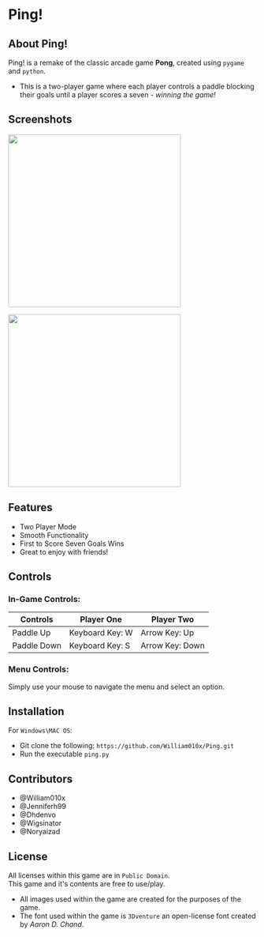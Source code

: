# Ping!

## About Ping!
Ping! is a remake of the classic arcade game **Pong**, created using ``pygame`` and ``python``. </br>
* This is a two-player game where each player controls a paddle blocking their goals until a player scores a seven - _winning the game!_

## Screenshots
<p align="left">
  <img src="https://lh3.googleusercontent.com/TW_bAoD5VaY7bZhSfZwER-bjE4Ib9UdQdZf4G2PhZ8qHkoQ5dxATlYIq8lER8fJThkJA52JCgiI0xpagwqEIOzqJF69lwxpQTZm45HBOJwn7bizzlRXdCfnmIAuGscDzaVYoDIjDjFZS2AUttPxLN0OQrrUN6GwHzrnvHTekYbBeMG_KfIv_7j8POKAD8cuFBc12v0DOoSLK8zu4sErMUcR7tC_p7wetPmnJ8U2zXgxRdoBmm-oYQN6Mn3qDDkQ_6O0pdBXQB3jM69u0J5xNWhe36ezLDLb8c2ERMX7L4VLxvSw_oXVVfVqhLDwUx3oEC4s8sPUyChNK_ybxVjp7kf41kMeVNVUxlENdRHjBLvHenPu9kSOMkiP5DPNkcdnditEFEHlZ92bkOtELkTqg8n0MaP0kM7hbXoot9D-ri1mNKul1wBBx0jIRKl_ix5IDekXdU0SBSv7M9ScPp-HXWz009khyAP8BHCkrBw1_Tm1yw1xV3dl1z1_FsC653cgm1EccEUFeB21jHIbwcknxu_jrlyi4NG4QgTWp5wDfnn-5RWpkuHs3DI4_lxBFrXTym9TEmWrahYI55hJP_ByiIzSAVx-bEEqr4FS0gsY_5tTcss6sY5hpfHvOs7VKAArvAmC3FhVToct4DI2BRPshbt-FWryh_w=w1166-h915-no" width="350">
</p>
<p align=left">
  <img src="https://lh3.googleusercontent.com/XcS2kJ4ETeRdPaoyZcIJvBKdySWRP7XmCvRez1ZoS5VxpjunroMl4p8j-lzMNtJxOJZbDDARL6_Xr3hK781pMP6HKm38qT25XfBEK7Iz-VEXIlfxk751ZgJ3HMYTOI_AdQJ529fGnq-qc4FKs_T71Ras2oxMc8-3AdtTmE9pLssNzCp0JlWwxHcZJkNnS-1K1QVcZYAwU7RpJhsF9fhs4JZuRyfQYBWVix0BThz7O15_FqQN9WJJTlG2slp4E_n9xHXxfs39Voh3HOG2IV1kwLZIHPUTMPkQkkBGq5uvomAQwG9x28U2QUPkYH6FJZim7YSvgQztQRT5N-bw1bTacNNZD57tT0_Cga9g5-9W4ljxgWMPVtyuhVV9--di9wsmb3f-gd4Q5N5MZ9ncMe2AaH66NmMBEKkzVE3lqN6yBkIhow_gSeKasOUCGR2IZxN7nQRGXk9bhpMhyqtbD_Mggyrzstp0Vh2TdQqj0Wv_tES5E4cOc78sLmVCEpR91iCfsZRLNgimpScFDS5parxNymEfGJk5LC0TmYAsOyXDqQ7COscTeU8Crha_a1uLNKaKZQeTjXCR5ksEbeujNQlvfzug0sqsynVreUaghKqxL6Tqkav8qMWzsG0x99EmsdOZKpH0Ltzv3HFDgrGfYaW12xCJllrIIg=w1160-h915-no" width="350">
</p>

## Features
* Two Player Mode
* Smooth Functionality
* First to Score Seven Goals Wins
* Great to enjoy with friends!

## Controls
### In-Game Controls:
| Controls  | Player One | Player Two |
| ------------- | ------------- | ------------ |
| Paddle Up  | Keyboard Key: W  | Arrow Key: Up |
| Paddle Down  | Keyboard Key: S  | Arrow Key: Down |

### Menu Controls:
Simply use your mouse to navigate the menu and select an option.

## Installation
For `Windows\MAC OS`:
* Git clone the following: ``https://github.com/William010x/Ping.git``
* Run the executable ``ping.py``

## Contributors
* @William010x
* @Jenniferh99
* @Dhdenvo 
* @Wigsinator 
* @Noryaizad

## License
All licenses within this game are in `Public Domain`. </br>
This game and it's contents are free to use/play.
* All images used within the game are created for the purposes of the game.
* The font used within the game is `3Dventure` an open-license font created by _Aaron D. Chand_.

